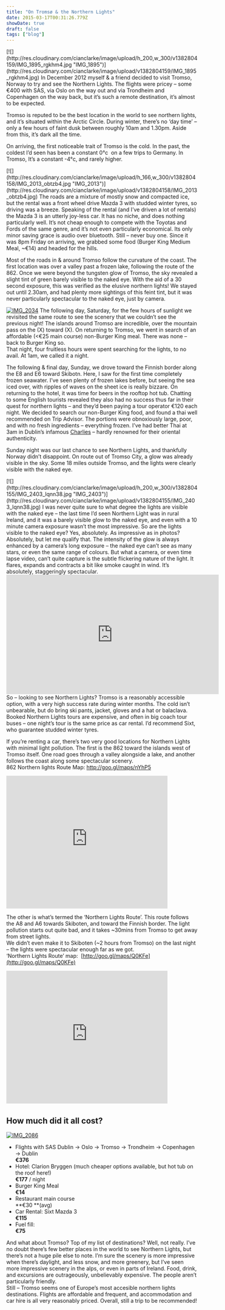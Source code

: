 ```yaml
---
title: "On Tromsø & the Northern Lights"
date: 2015-03-17T00:31:26.779Z
showDate: true
draft: false
tags: ["blog"]
---
```


<span class="alignright">
[![](http://res.cloudinary.com/cianclarke/image/upload/h_200,w_300/v1382804159/IMG_1895_rgkhm4.jpg "IMG_1895")](http://res.cloudinary.com/cianclarke/image/upload/v1382804159/IMG_1895_rgkhm4.jpg)</span>
In December 2012 myself & a friend decided to visit Tromso, Norway to try and see the Northern Lights. The flights were pricey – some €400 with SAS, via Oslo on the way out and via Trondheim and Copenhagen on the way back, but it’s such a remote destination, it’s almost to be expected.

Tromso is reputed to be the best location in the world to see northern lights, and it’s situated within the Arctic Circle. During winter, there’s no ‘day time’ – only a few hours of faint dusk between roughly 10am and 1.30pm. Aside from this, it’s dark all the time.

On arriving, the first noticeable trait of Tromso is the cold. In the past, the coldest I’d seen has been a constant 0°c  on a few trips to Germany. In Tromso, It’s a constant -4°c, and rarely higher.

<span class="alignleft">
[![](http://res.cloudinary.com/cianclarke/image/upload/h_166,w_300/v1382804158/IMG_2013_obtzb4.jpg "IMG_2013")](http://res.cloudinary.com/cianclarke/image/upload/v1382804158/IMG_2013_obtzb4.jpg)</span>
The roads are a mixture of mostly snow and compacted ice, but the rental was a front wheel drive Mazda 3 with studded winter tyres, so driving was a breeze. Speaking of the rental (and I’ve driven a lot of rentals) the Mazda 3 is an utterly joy-less car. It has no niche, and does nothing particularly well. It’s not cheap enough to compete with the Toyotas and Fords of the same genre, and it’s not even particularly economical. Its only minor saving grace is audio over bluetooth. Still – never buy one.  
 Since it was 8pm Friday on arriving, we grabbed some food (Burger King Medium Meal, ~€14) and headed for the hills.

Most of the roads in & around Tromso follow the curvature of the coast. The first location was over a valley past a frozen lake, following the route of the 862. Once we were beyond the tungsten glow of Tromso, the sky revealed a slight tint of green barely visible to the naked eye. With the aid of a 30 second exposure, this was verified as the elusive northern lights! We stayed out until 2.30am, and had plenty more sightings of this feint tint, but it was never particularly spectacular to the naked eye, just by camera.

<span class="alignleft">[![](http://res.cloudinary.com/cianclarke/image/upload/h_171,w_300/v1382804156/IMG_2034_xbk7oj.jpg "IMG_2034")](http://res.cloudinary.com/cianclarke/image/upload/v1382804156/IMG_2034_xbk7oj.jpg)</span>
The following day, Saturday, for the few hours of sunlight we revisited the same route to see the scenery that we couldn’t see the previous night! The islands around Tromso are incredible, over the mountain pass on the (X) toward (X). On returning to Tromso, we went in search of an affordable (<€25 main course) non-Burger King meal. There was none – back to Burger King so.  
 That night, four fruitless hours were spent searching for the lights, to no avail. At 1am, we called it a night.

The following & final day, Sunday, we drove toward the Finnish border along the E8 and E6 toward Skibotn. Here, I saw for the first time completely frozen seawater. I’ve seen plenty of frozen lakes before, but seeing the sea iced over, with ripples of waves on the sheet ice is really bizzare. On returning to the hotel, it was time for beers in the rooftop hot tub. Chatting to some English tourists revealed they also had no success thus far in their quest for northern lights – and they’d been paying a tour operator €120 each night. We decided to search our non-Burger King food, and found a thai well recommended on Trip Advisor. The portions were obnoxiously large, poor, and with no fresh ingredients – everything frozen. I’ve had better Thai at 3am in Dublin’s infamous [Charlies](http://www.tripadvisor.ie/Restaurant_Review-g186605-d799239-Reviews-Charlie_s-Dublin_County_Dublin.html) – hardly renowned for their oriental authenticity.

Sunday night was our last chance to see Northern Lights, and thankfully Norway didn’t disappoint. On route out of Tromso City, a glow was already visible in the sky. Some 18 miles outside Tromso, and the lights were clearly visible with the naked eye.

<span class="alignright">
[![](http://res.cloudinary.com/cianclarke/image/upload/h_200,w_300/v1382804155/IMG_2403_lqnn38.jpg "IMG_2403")](http://res.cloudinary.com/cianclarke/image/upload/v1382804155/IMG_2403_lqnn38.jpg)</span>
I was never quite sure to what degree the lights are visible with the naked eye – the last time I’d seen Northern Light was in rural Ireland, and it was a barely visible glow to the naked eye, and even with a 10 minute camera exposure wasn’t the most impressive.  
 So are the lights visible to the naked eye? Yes, absolutely. As impressive as in photos? Absolutely, but let me qualify that. The intensity of the glow is always enhanced by a camera’s long exposure – the naked eye can’t see as many stars, or even the same range of colours. But what a camera, or even time lapse video, can’t quite capture is the subtle flickering nature of the light. It flares, expands and contracts a bit like smoke caught in wind. It’s absolutely, staggeringly spectacular.

<iframe frameborder="0" height="315" src="http://www.youtube.com/embed/mQjqWBqnMEU?list=UU7WdK540WFSNTOK2JwKp4Bw&hl=en_US" width="560"></iframe>So – looking to see Northern Lights? Tromso is a reasonably accessible option, with a very high success rate during winter months. The cold isn’t unbearable, but do bring ski pants, jacket, gloves and a hat or balaclava. Booked Northern Lights tours are expensive, and often in big coach tour buses – one night’s tour is the same price as car rental. I’d recommend Sixt, who guarantee studded winter tyres.

If you’re renting a car, there’s two very good locations for Northern Lights with minimal light pollution. The first is the 862 toward the islands west of Tromso itself. One road goes through a valley alongside a lake, and another follows the coast along some spectacular scenery.  
 862 Northern lights Route Map: [http://goo.gl/maps/nYhP5  
](http://goo.gl/maps/nYhP5)  
<iframe frameborder="0" height="350" marginheight="0" marginwidth="0" scrolling="no" src="https://maps.google.com/maps?saddr=Tromso,+Norway&daddr=69.640609,18.414349+to:69.772424,18.415778+to:Tromso&hl=en&sll=69.657086,18.663025&sspn=0.248253,1.060181&geocode=FTXDJgQdPDwhASn9cTtsUsTERTHTvm6Ohco9Ag%3BFaGhJgQdDfsYAQ%3BFYikKAQdogAZAQ%3BFTXDJgQdPDwhASn9cTtsUsTERTHTvm6Ohco9Ag&mra=ls&t=m&ie=UTF8&z=10&output=embed" width="425"></iframe>

The other is what’s termed the ‘Northern Lights Route’. This route follows the A8 and A6 towards Skiboten, and toward the Finnish border. The light pollution starts out quite bad, and it takes ~30mins from Tromso to get away from street lights.  
 We didn’t even make it to Skiboten (~2 hours from Tromso) on the last night – the lights were spectacular enough far as we got.  
 ‘Northern Lights Route’ map:  [http://goo.gl/maps/Q0KFe](http://goo.gl/maps/Q0KFe)

<iframe frameborder="0" height="350" marginheight="0" marginwidth="0" scrolling="no" src="https://maps.google.com/maps?saddr=Tromso,+Norway&daddr=Skibotn,+Norway&hl=en&sll=69.708584,18.684998&sspn=0.247652,1.060181&geocode=FTXDJgQdPDwhASn9cTtsUsTERTHTvm6Ohco9Ag%3BFQ-XIgQdSX41ASmJ8uRNITbFRTHxGgV7cJ6AcA&oq=Skibotn&mra=ls&t=m&ie=UTF8&z=9&output=embed" width="425"></iframe> 


##  How much did it all cost?

<span class="alignright">[![](http://res.cloudinary.com/cianclarke/image/upload/h_200,w_300/v1382804154/IMG_2086_jc2fhi.jpg "IMG_2086")](http://res.cloudinary.com/cianclarke/image/upload/v1382804154/IMG_2086_jc2fhi.jpg)</span>

- Flights with SAS Dublin -> Oslo -> Tromso -> Trondheim -> Copenhagen -> Dublin  
**€376**
- Hotel: Clarion Bryggen (much cheaper options available, but hot tub on the roof here!)  
**€177** / night
- Burger King Meal  
**€14**
- Restaurant main course  
**€30 **(avg)
- Car Rental: Sixt Mazda 3  
**€115**
- Fuel fill:  
**€75**

And what about Tromso? Top of my list of destinations? Well, not really. I’ve no doubt there’s few better places in the world to see Northern Lights, but there’s not a huge pile else to note. I’m sure the scenery is more impressive when there’s daylight, and less snow, and more greenery, but I’ve seen more impressive scenery in the alps, or even in parts of Ireland. Food, drink, and excursions are outrageously, unbelievably expensive. The people aren’t particularly friendly.  
 Still – Tromso seems one of Europe’s most accesible northern lights destinations. Flights are affordable and frequent, and accommodation and car hire is all very reasonably priced. Overall, still a trip to be recommended!



